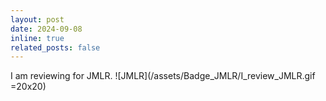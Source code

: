 ```yaml
---
layout: post
date: 2024-09-08
inline: true
related_posts: false
---
```


I am reviewing for JMLR. ![JMLR](/assets/Badge_JMLR/I_review_JMLR.gif =20x20)
